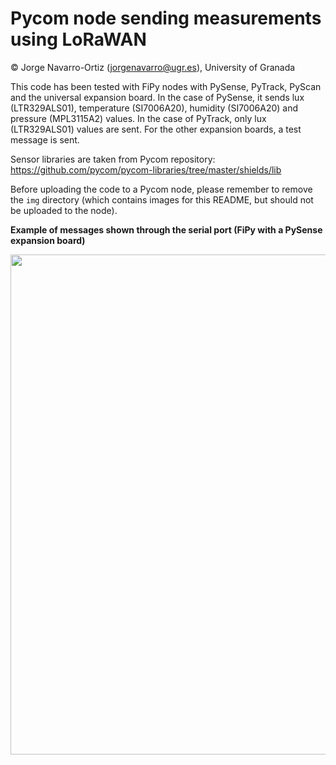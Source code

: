 # Pycom node sending measurements using LoRaWAN

© Jorge Navarro-Ortiz (jorgenavarro@ugr.es), University of Granada

This code has been tested with FiPy nodes with PySense, PyTrack, PyScan and the universal expansion board.
In the case of PySense, it sends lux (LTR329ALS01), temperature (SI7006A20), humidity (SI7006A20) and pressure (MPL3115A2) values. In the case of PyTrack, only lux (LTR329ALS01) values are sent. For the other expansion boards, a test message is sent.

Sensor libraries are taken from Pycom repository: https://github.com/pycom/pycom-libraries/tree/master/shields/lib

Before uploading the code to a Pycom node, please remember to remove the ``img`` directory (which contains images for this README, but should not be uploaded to the node).

**Example of messages shown through the serial port (FiPy with a PySense expansion board)**

<img src="https://github.com/jorgenavarroortiz/PYCOM-measurements-LoRaWAN/raw/main/img/pycom-lorawan-measurements-console.png" width="800">

